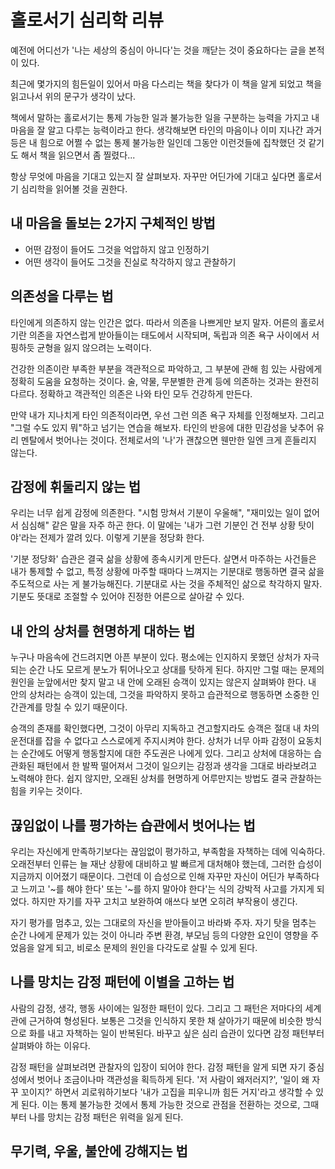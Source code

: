 # 홀로서기 심리학 리뷰

예전에 어디선가 '나는 세상의 중심이 아니다'는 것을 깨닫는 것이 중요하다는 글을 본적이 있다. 

최근에 몇가지의 힘든일이 있어서 마음 다스리는 책을 찾다가 이 책을 알게 되었고 책을 읽고나서 위의 문구가 생각이 났다.

책에서 말하는 홀로서기는 통제 가능한 일과 불가능한 일을 구분하는 능력을 가지고 내 마음을 잘 알고 다루는 능력이라고 한다. 생각해보면 타인의 마음이나 이미 지나간 과거 등은 내 힘으로 어쩔 수 없는 통제 불가능한 일인데 그동안 이런것들에 집착했던 것 같기도 해서 책을 읽으면서 좀 찔렸다...

항상 무엇에 마음을 기대고 있는지 잘 살펴보자. 자꾸만 어딘가에 기대고 싶다면 홀로서기 심리학을 읽어볼 것을 권한다.

## 내 마음을 돌보는 2가지 구체적인 방법

- 어떤 감정이 들어도 그것을 억압하지 않고 인정하기
- 어떤 생각이 들어도 그것을 진실로 착각하지 않고 관찰하기

## 의존성을 다루는 법

타인에게 의존하지 않는 인간은 없다. 따라서 의존을 나쁘게만 보지 말자. 어른의 홀로서기란 의존을 자연스럽게 받아들이는 태도에서 시작되며, 독립과 의존 욕구 사이에서 서핑하듯 균형을 잃지 않으려는 노력이다.

건강한 의존이란 부족한 부분을 객관적으로 파악하고, 그 부분에 관해 힘 있는 사람에게 정확히 도움을 요청하는 것이다. 술, 약물, 무분별한 관계 등에 의존하는 것과는 완전히 다르다. 정확하고 객관적인 의존은 나와 타인 모두 건강하게 만든다.

만약 내가 지나치게 타인 의존적이라면, 우선 그런 의존 욕구 자체를 인정해보자. 그리고 "그럴 수도 있지 뭐"하고 넘기는 연습을 해보자. 타인의 반응에 대한 민감성을 낮추어 유리 멘탈에서 벗어나는 것이다. 전체로서의 '나'가 괜찮으면 웬만한 일엔 크게 흔들리지 않는다.

## 감정에 휘둘리지 않는 법

우리는 너무 쉽게 감정에 의존한다. "시험 망쳐서 기분이 우울해", "재미있는 일이 없어서 심심해" 같은 말을 자주 하곤 한다. 이 말에는 '내가 그런 기분인 건 전부 상황 탓이야'라는 전제가 깔려 있다. 이렇게 기분을 정당화 한다.

'기분 정당화' 습관은 결국 삶을 상황에 종속시키게 만든다. 살면서 마주하는 사건들은 내가 통제할 수 없고, 특정 상황에 마주할 때마다 느껴지는 기분대로 행동하면 결국 삶을 주도적으로 사는 게 불가능해진다. 기분대로 사는 것을 주체적인 삶으로 착각하지 말자. 기분도 뜻대로 조절할 수 있어야 진정한 어른으로 살아갈 수 있다.

## 내 안의 상처를 현명하게 대하는 법

누구나 마음속에 건드려지면 아픈 부분이 있다. 평소에는 인지하지 못했던 상처가 자극되는 순간 나도 모르게 분노가 튀어나오고 상대를 탓하게 된다. 하지만 그럴 때는 문제의 원인을 눈앞에서만 찾지 말고 내 안에 오래된 승객이 있지는 않은지 살펴봐야 한다. 내 안의 상처라는 승객이 있는데, 그것을 파악하지 못하고 습관적으로 행동하면 소중한 인간관계를 망칠 수 있기 때문이다.

승객의 존재를 확인했다면, 그것이 아무리 지독하고 견고할지라도 승객은 절대 내 차의 운전대를 잡을 수 없다고 스스로에게 주지시켜야 한다. 상처가 너무 아파 감정이 요동치는 순간에도 어떻게 행동할지에 대한 주도권은 나에게 있다. 그리고 상처에 대응하는 습관화된 패턴에서 한 발짝 떨어져서 그것이 일으키는 감정과 생각을 그대로 바라보려고 노력해야 한다. 쉽지 않지만, 오래된 상처를 현명하게 어루만지는 방법도 결국 관찰하는 힘을 키우는 것이다.

## 끊임없이 나를 평가하는 습관에서 벗어나는 법

우리는 자신에게 만족하기보다는 끊임없이 평가하고, 부족함을 자책하는 데에 익숙하다. 오래전부터 인류는 늘 재난 상황에 대비하고 발 빠르게 대처해야 했는데, 그러한 습성이 지금까지 이어졌기 때문이다. 그런데 이 습성으로 인해 자꾸만 자신이 어딘가 부족하다고 느끼고 '~를 해야 한다' 또는 '~를 하지 말아야 한다'는 식의 강박적 사고를 가지게 되었다. 하지만 자기를 자꾸 고치고 보완하여 애쓰다 보면 오히려 부작용이 생긴다. 

자기 평가를 멈추고, 있는 그대로의 자신을 받아들이고 바라봐 주자. 자기 탓을 멈추는 순간 나에게 문제가 있는 것이 아니라 주변 환경, 부모님 등의 다양한 요인이 영향을 주었음을 알게 되고, 비로소 문제의 원인을 다각도로 살필 수 있게 된다. 

## 나를 망치는 감정 패턴에 이별을 고하는 법

사람의 감정, 생각, 행동 사이에는 일정한 패턴이 있다. 그리고 그 패턴은 저마다의 세계관에 근거하여 형성된다. 보통은 그것을 인식하지 못한 채 살아가기 때문에 비슷한 방식으로 화를 내고 자책하는 일이 반복된다. 바꾸고 싶은 심리 습관이 있다면 감정 패턴부터 살펴봐야 하는 이유다. 

감정 패턴을 살펴보려면 관찰자의 입장이 되어야 한다. 감정 패턴을 알게 되면 자기 중심성에서 벗어나 조금이나마 객관성을 획득하게 된다. '저 사람이 왜저러지?', '일이 왜 자꾸 꼬이지?' 하면서 괴로워하기보다 '내가 고집을 피우니까 힘든 거지'라고 생각할 수 있게 된다. 이는 통제 불가능한 것에서 통제 가능한 것으로 관점을 전환하는 것으로, 그때부터 나를 망치는 감정 패턴은 위력을 잃게 된다.

## 무기력, 우울, 불안에 강해지는 법
